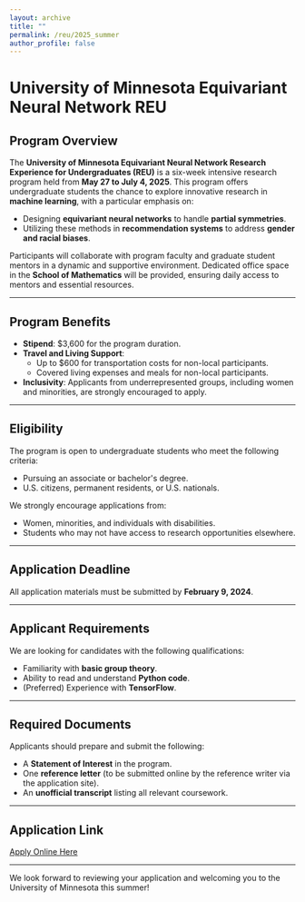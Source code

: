 ```yaml
---
layout: archive
title: ""
permalink: /reu/2025_summer
author_profile: false
---
```


# University of Minnesota Equivariant Neural Network REU

## Program Overview

The **University of Minnesota Equivariant Neural Network Research Experience for Undergraduates (REU)** is a six-week intensive research program held from **May 27 to July 4, 2025**. This program offers undergraduate students the chance to explore innovative research in **machine learning**, with a particular emphasis on:

- Designing **equivariant neural networks** to handle **partial symmetries**.
- Utilizing these methods in **recommendation systems** to address **gender and racial biases**.

Participants will collaborate with program faculty and graduate student mentors in a dynamic and supportive environment. Dedicated office space in the **School of Mathematics** will be provided, ensuring daily access to mentors and essential resources.

---

## Program Benefits

- **Stipend**: $3,600 for the program duration.  
- **Travel and Living Support**:  
  - Up to $600 for transportation costs for non-local participants.  
  - Covered living expenses and meals for non-local participants.  
- **Inclusivity**: Applicants from underrepresented groups, including women and minorities, are strongly encouraged to apply.

---

## Eligibility

The program is open to undergraduate students who meet the following criteria:  
- Pursuing an associate or bachelor's degree.  
- U.S. citizens, permanent residents, or U.S. nationals.  

We strongly encourage applications from:  
- Women, minorities, and individuals with disabilities.  
- Students who may not have access to research opportunities elsewhere.  

---

## Application Deadline

All application materials must be submitted by **February 9, 2024**.

---

## Applicant Requirements

We are looking for candidates with the following qualifications:  
- Familiarity with **basic group theory**.  
- Ability to read and understand **Python code**.  
- (Preferred) Experience with **TensorFlow**.  

---

## Required Documents

Applicants should prepare and submit the following:  
- A **Statement of Interest** in the program.  
- One **reference letter** (to be submitted online by the reference writer via the application site).  
- An **unofficial transcript** listing all relevant coursework.  

---

## Application Link

[Apply Online Here](https://www.mathprograms.org/db/programs/1702)

---

We look forward to reviewing your application and welcoming you to the University of Minnesota this summer!
